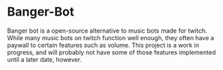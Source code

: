 # Banger-Bot

Banger bot is a open-source alternative to music bots made for twitch. While many music bots on twitch function well enough, they often have a paywall to certain features such as volume. This project is a work in progress, and will probably not have some of those features implemented until a later date, however.
